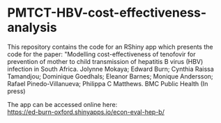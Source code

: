 # PMTCT-HBV-cost-effectiveness-analysis 
This repository contains the code for an RShiny app which presents the code for the paper: "Modelling cost-effectiveness of tenofovir for prevention of mother to child transmission of hepatitis B virus (HBV) infection in South Africa. Jolynne Mokaya; Edward Burn; Cynthia Raissa Tamandjou; Dominique Goedhals; Eleanor Barnes; Monique Andersson; Rafael Pinedo-Villanueva; Philippa C Matthews. BMC Public Health (In press)  

The app can be accessed online here:  
https://ed-burn-oxford.shinyapps.io/econ-eval-hep-b/

